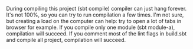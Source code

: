 During compiling this project (sbt compile) compiler can just hang forever. 
It's not 100%, so you can try to run compilation a few times. I'm not sure, but creating a load on the computer can help: 
try to open a lot of tabs in browser for example. 
If you compile only one module (sbt module-a), compilation will succeed. 
If you comment most of the lint flags in build.sbt and compile all project, compilation will succeed. 